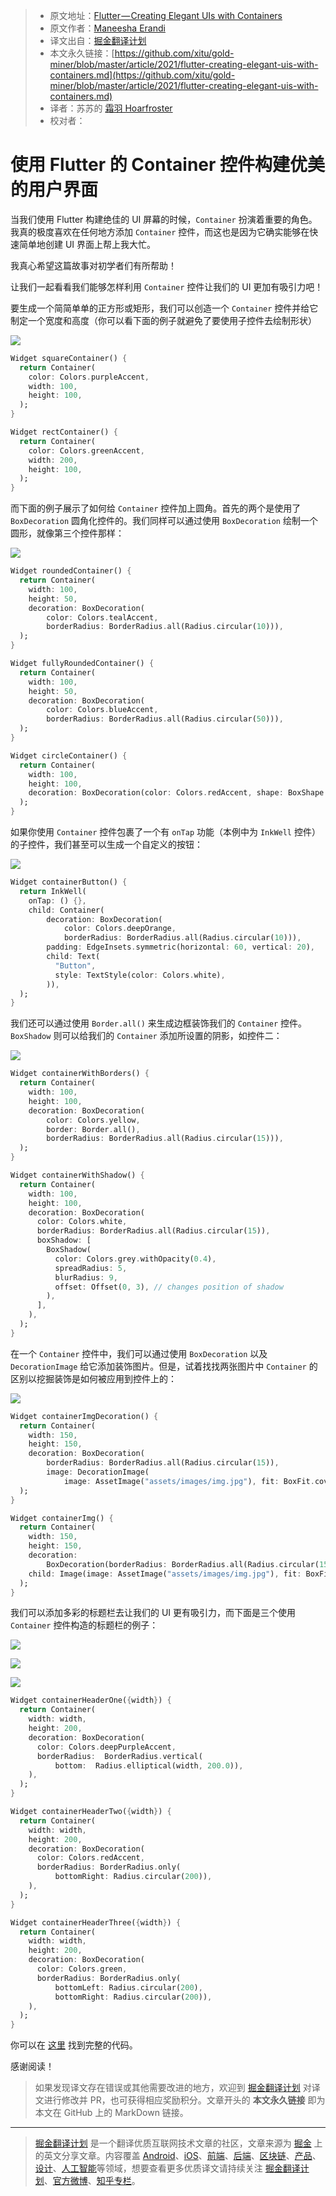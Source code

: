 > * 原文地址：[Flutter — Creating Elegant UIs with Containers](https://maneesha-erandi.medium.com/flutter-creating-elegant-uis-with-containers-1d05ca90fccf)
> * 原文作者：[Maneesha Erandi](https://medium.com/@maneesha-erandi)
> * 译文出自：[掘金翻译计划](https://github.com/xitu/gold-miner)
> * 本文永久链接：[https://github.com/xitu/gold-miner/blob/master/article/2021/flutter-creating-elegant-uis-with-containers.md](https://github.com/xitu/gold-miner/blob/master/article/2021/flutter-creating-elegant-uis-with-containers.md)
> * 译者：苏苏的 [霜羽 Hoarfroster](https://github.com/PassionPenguin)
> * 校对者：

# 使用 Flutter 的 Container 控件构建优美的用户界面

当我们使用 Flutter 构建绝佳的 UI 屏幕的时候，`Container` 扮演着重要的角色。我真的极度喜欢在任何地方添加 `Container` 控件，而这也是因为它确实能够在快速简单地创建 UI 界面上帮上我大忙。

我真心希望这篇故事对初学者们有所帮助！

让我们一起看看我们能够怎样利用 `Container` 控件让我们的 UI 更加有吸引力吧！

要生成一个简简单单的正方形或矩形，我们可以创造一个 `Container` 控件并给它制定一个宽度和高度（你可以看下面的例子就避免了要使用子控件去绘制形状）

![](https://cdn-images-1.medium.com/max/2078/1*mzCSaRJfZi8BiBHYUrUbqg.png)

```Dart
Widget squareContainer() {
  return Container(
    color: Colors.purpleAccent,
    width: 100,
    height: 100,
  );
}

Widget rectContainer() {
  return Container(
    color: Colors.greenAccent,
    width: 200,
    height: 100,
  );
}
```

而下面的例子展示了如何给 `Container` 控件加上圆角。首先的两个是使用了 `BoxDecoration` 圆角化控件的。我们同样可以通过使用 `BoxDecoration` 绘制一个圆形，就像第三个控件那样：

![](https://cdn-images-1.medium.com/max/2202/1*lK_CjuIIFxIMSrijjme1qg.png)

```Dart
Widget roundedContainer() {
  return Container(
    width: 100,
    height: 50,
    decoration: BoxDecoration(
        color: Colors.tealAccent,
        borderRadius: BorderRadius.all(Radius.circular(10))),
  );
}

Widget fullyRoundedContainer() {
  return Container(
    width: 100,
    height: 50,
    decoration: BoxDecoration(
        color: Colors.blueAccent,
        borderRadius: BorderRadius.all(Radius.circular(50))),
  );
}

Widget circleContainer() {
  return Container(
    width: 100,
    height: 100,
    decoration: BoxDecoration(color: Colors.redAccent, shape: BoxShape.circle),
  );
}
```

如果你使用 `Container` 控件包裹了一个有 `onTap` 功能（本例中为 `InkWell` 控件）的子控件，我们甚至可以生成一个自定义的按钮：

![](https://cdn-images-1.medium.com/max/2000/1*0CUGG-lyqxr-iP4wb9PRNQ.png)

```Dart
Widget containerButton() {
  return InkWell(
    onTap: () {},
    child: Container(
        decoration: BoxDecoration(
            color: Colors.deepOrange,
            borderRadius: BorderRadius.all(Radius.circular(10))),
        padding: EdgeInsets.symmetric(horizontal: 60, vertical: 20),
        child: Text(
          "Button",
          style: TextStyle(color: Colors.white),
        )),
  );
}
```

我们还可以通过使用 `Border.all()` 来生成边框装饰我们的 `Container` 控件。`BoxShadow` 则可以给我们的 `Container` 添加所设置的阴影，如控件二：

![](https://cdn-images-1.medium.com/max/2000/1*SAcNvyxyzu-ofhDJ9_qhWg.png)

```Dart
Widget containerWithBorders() {
  return Container(
    width: 100,
    height: 100,
    decoration: BoxDecoration(
        color: Colors.yellow,
        border: Border.all(),
        borderRadius: BorderRadius.all(Radius.circular(15))),
  );
}

Widget containerWithShadow() {
  return Container(
    width: 100,
    height: 100,
    decoration: BoxDecoration(
      color: Colors.white,
      borderRadius: BorderRadius.all(Radius.circular(15)),
      boxShadow: [
        BoxShadow(
          color: Colors.grey.withOpacity(0.4),
          spreadRadius: 5,
          blurRadius: 9,
          offset: Offset(0, 3), // changes position of shadow
        ),
      ],
    ),
  );
}
```

在一个 `Container` 控件中，我们可以通过使用 `BoxDecoration` 以及 `DecorationImage` 给它添加装饰图片。但是，试着找找两张图片中 `Container` 的区别以挖掘装饰是如何被应用到控件上的：

![](https://cdn-images-1.medium.com/max/2224/1*W0xtgxhy3hLNkrcHbZEGhQ.png)

```Dart
Widget containerImgDecoration() {
  return Container(
    width: 150,
    height: 150,
    decoration: BoxDecoration(
        borderRadius: BorderRadius.all(Radius.circular(15)),
        image: DecorationImage(
            image: AssetImage("assets/images/img.jpg"), fit: BoxFit.cover)),
  );
}

Widget containerImg() {
  return Container(
    width: 150,
    height: 150,
    decoration:
        BoxDecoration(borderRadius: BorderRadius.all(Radius.circular(15))),
    child: Image(image: AssetImage("assets/images/img.jpg"), fit: BoxFit.cover),
  );
}
```

我们可以添加多彩的标题栏去让我们的 UI 更有吸引力，而下面是三个使用 `Container` 控件构造的标题栏的例子：

![](https://cdn-images-1.medium.com/max/2458/1*I5-WNUcfc8gRxQiiTD59zQ.png)

![](https://cdn-images-1.medium.com/max/2422/1*F3DS06d7jMIPJxwqVQlWKg.png)

![](https://cdn-images-1.medium.com/max/2484/1*0LAhQZtJZx2bgvHFgEvELw.png)

```Dart
Widget containerHeaderOne({width}) {
  return Container(
    width: width,
    height: 200,
    decoration: BoxDecoration(
      color: Colors.deepPurpleAccent,
      borderRadius:  BorderRadius.vertical(
          bottom:  Radius.elliptical(width, 200.0)),
    ),
  );
}

Widget containerHeaderTwo({width}) {
  return Container(
    width: width,
    height: 200,
    decoration: BoxDecoration(
      color: Colors.redAccent,
      borderRadius: BorderRadius.only(
          bottomRight: Radius.circular(200)),
    ),
  );
}

Widget containerHeaderThree({width}) {
  return Container(
    width: width,
    height: 200,
    decoration: BoxDecoration(
      color: Colors.green,
      borderRadius: BorderRadius.only(
          bottomLeft: Radius.circular(200),
          bottomRight: Radius.circular(200)),
    ),
  );
}
```

你可以在 [这里](https://github.com/manee92/FlutterDemo/blob/master/lib/screens/UIDemo/ContainerDemo.dart) 找到完整的代码。

感谢阅读！

> 如果发现译文存在错误或其他需要改进的地方，欢迎到 [掘金翻译计划](https://github.com/xitu/gold-miner) 对译文进行修改并 PR，也可获得相应奖励积分。文章开头的 **本文永久链接** 即为本文在 GitHub 上的 MarkDown 链接。

---

> [掘金翻译计划](https://github.com/xitu/gold-miner) 是一个翻译优质互联网技术文章的社区，文章来源为 [掘金](https://juejin.im) 上的英文分享文章。内容覆盖 [Android](https://github.com/xitu/gold-miner#android)、[iOS](https://github.com/xitu/gold-miner#ios)、[前端](https://github.com/xitu/gold-miner#前端)、[后端](https://github.com/xitu/gold-miner#后端)、[区块链](https://github.com/xitu/gold-miner#区块链)、[产品](https://github.com/xitu/gold-miner#产品)、[设计](https://github.com/xitu/gold-miner#设计)、[人工智能](https://github.com/xitu/gold-miner#人工智能)等领域，想要查看更多优质译文请持续关注 [掘金翻译计划](https://github.com/xitu/gold-miner)、[官方微博](http://weibo.com/juejinfanyi)、[知乎专栏](https://zhuanlan.zhihu.com/juejinfanyi)。
